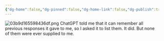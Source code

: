 ```yaml
---
{"dg-home":false,"dg-pinned":false,"dg-home-link":false,"dg-publish":true,"tags":["dgblip"],"disabled rules":["yaml-title","yaml-title-alias","file-name-heading"],"title":"philipp on mastodon @ 2023-02-23","created-date":"2023-02-23T07:43:49","id":109912931031849340,"updated-date":"2025-05-02T08:50:43","dg-path":"blips/109912931031849345.md","permalink":"/blips/109912931031849345/","dgPassFrontmatter":true}
---
```



![03b9d165598436df.png](/img/user/attachments/03b9d165598436df.png)
ChatGPT told me that it can remember all previous responses it gave to me, so I asked it to list them. It did. But none of them were ever supplied to me.



